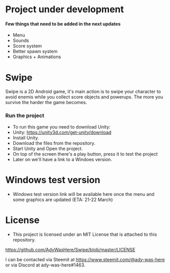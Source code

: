 
# Project under development
#### Few things that need to be added in the next updates
- Menu
- Sounds
- Score system
- Better spawn system
- Graphics + Animations
# Swipe
Swipe is a 2D Android game, it's main action is to swipe your character to avoid enemis while you collect score objects and powerups. The more you survive the harder the game becomes.
### Run the project
- To run this game you need to download Unity:
- Unity: https://unity3d.com/get-unity/download
- Install Unity.
- Download the files from the repository.
- Start Unity and Open the project.
- On top of the screen there's a play button, press it to test the project
- Later on we'll have a link to a Windoes version.


# Windows test version
- Windows test version link will be available here once the menu and some graphics are updated (ETA: 21-22 March)


# License

- This project is licensed under an MIT License that is attached to this repository.

https://github.com/AdyWasHere/Swipe/blob/master/LICENSE


I can be contacted via Steemit at https://www.steemit.com/@ady-was-here or via Discord at ady-was-here#1463.
